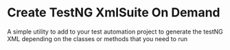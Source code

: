 # Create TestNG XmlSuite On Demand
A simple utility to add to your test automation project to generate the testNG XML depending on the classes or methods that you need to run
